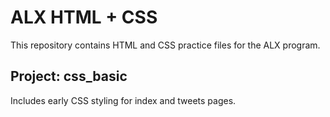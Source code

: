 # ALX HTML + CSS

This repository contains HTML and CSS practice files for the ALX program.

## Project: css_basic

Includes early CSS styling for index and tweets pages.
